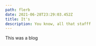 ```yaml
---
path: flerb
date: 2021-06-28T23:29:03.452Z
title: It's
description: You know, all that stafff
---
```

This was a blog